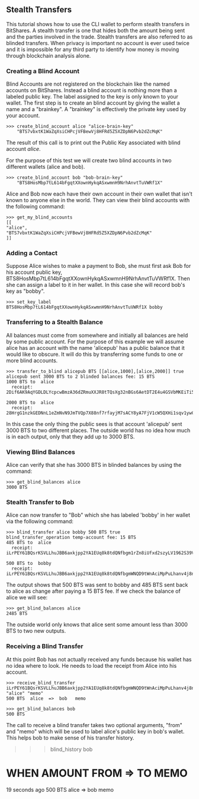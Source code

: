## Stealth Transfers

This tutorial shows how to use the CLI wallet to perform stealth transfers in BitShares.   A stealth transfer is one that hides both the amount being sent and the parties involved in the trade.   Stealth transfers are also referred to as blinded transfers.  When privacy is important no account is ever used twice and it is impossible for any third party to identify how money is moving through blockchain analysis alone.

### Creating a Blind Account

Blind Accounts are not registered on the blockchain like the named accounts on BitShares.  Instead a blind account is nothing more than a labeled public key.  The label assigned to the key is only known to your wallet.  The first step is to create an blind account by giving the wallet a name and a "brainkey".  A "brainkey" is effectively the private key used by your account. 

    >>> create_blind_account alice "alice-brain-key"
        "BTS7vbxtK1WaZqXsiCHPcjVFBewVj8HFRd5Z5XZDpN6Pvb2dZcMqK"

The result of this call is to print out the Public Key associated with blind account *alice*.  

For the purpose of this test we will create two blind accounts in two different wallets (alice and bob).

    >>> create_blind_account bob "bob-brain-key"
        "BTS8HosMbp7tL614bFgqtXXownHykqASxwmnH9NrhAnvtTuVWRf1X"  

Alice and Bob now each have their own account in their own wallet that isn't known to anyone else in the world.  They can view their blind accounts with the following command:

    >>> get_my_blind_accounts
    [[
    "alice",
    "BTS7vbxtK1WaZqXsiCHPcjVFBewVj8HFRd5Z5XZDpN6Pvb2dZcMqK"
    ]]

### Adding a Contact

Suppose Alice wishes to make a payment to Bob, she must first ask Bob for his account public key, BTS8HosMbp7tL614bFgqtXXownHykqASxwmnH9NrhAnvtTuVWRf1X.   Then she can assign a label to it in her wallet.  In this case she will record bob's key as "bobby".

    >>> set_key_label BTS8HosMbp7tL614bFgqtXXownHykqASxwmnH9NrhAnvtTuVWRf1X bobby

   
### Transferring to a Stealth Balance 

All balances must come from somewhere and initially all balances are held by some public account.  For the purpose of this example we will assume alice has an account with the name 'alicepub' has a public balance that it would like to obscure.   It will do this by transferring some funds to one or more blind accounts.

    >>> transfer_to_blind alicepub BTS [[alice,1000],[alice,2000]] true
    alicepub sent 3000 BTS to 2 blinded balances fee: 15 BTS
    1000 BTS to  alice
	  receipt: 2Dif6AK9AqYGDLDLYcpcwBmzA36dZRmuXXJR8tTQsXg32nBGs6AetDT2E4u4GSVbMKEiTi54sqYu1Bc23cPvzSAyPGEJTLkVpihaot4e1FUDnNPz41uFfu2G6rug1hcRf2Qp5kkRm4ucsAi4Fzb2M3MSfw4r56ucztRisk9JJjLdqFjUPuiAiTdM99JdfKZy8WTkKF2npd

    2000 BTS to  alice
	  receipt: 28HrgG1nzkGEDNnL1eZmNvN9JmTVQp7X88nf7rfayjM7sACY8yA7FjV1cW5QXHi1sqv1ywCqfnGiNBqDQWMwpcGB1KdRwDcJPaTMZ5gZpw7Vw4BhdnVeZHY88GV5n8j3uGmZuGBEq18zgHDCFiLJ6WAYvs5PiFvjaNjwQmvBXaC6CqAJWJKXeKCCgmoVJ3CQCw2ErocfVH

In this case the only thing the public sees is that account 'alicepub' sent 3000 BTS to two different places.  The outside world has no idea how much is in each output, only that they add up to 3000 BTS.

### Viewing Blind Balances

Alice can verify that she has 3000 BTS in blinded balances by using the command:

    >>> get_blind_balances alice
    3000 BTS

### Stealth Transfer to Bob

Alice can now transfer to "Bob" which she has labeled 'bobby' in her wallet via the following command:

    >>> blind_transfer alice bobby 500 BTS true
    blind_transfer_operation temp-account fee: 15 BTS
    485 BTS to  alice
	  receipt: iLrPEY61BQsrKSVLLhuJBB6axkjpp2YA1EUq8k8tdQNfbgm1rZn8iUfxd2szyLV1962S39VtPFcuidok7tnT851JFUvP5r7U5MfbtRvmsNBHtSmaWyfbXg7srPsp1roUBpr9Z2QM7W7X5AAonFqoduWcnGp7cViQCDppEqSZHGjY8zFJARd1vm4qoPcMAjw4pjS3vgj6796SfR9ntnN5vZr5b9WvM4Hune7DfbGShed81n1R63BH9h9Ef8BXRy1ERkkJhMmYhXKC

    500 BTS to  bobby
	  receipt: iLrPEY61BQsrKSVLLhuJBB6axkjpp2YA1EUq8k8tdQNfbgmWNQD9tWnAciMpPuLhanv4j8nhvUE1ZjD3WNZPoxdiekTCraMir7xx5rbZsGCogF6YfPbCnZCapMDkC8Zsgs5bZWCB2oRvB1wCjYmsQaji6SQcax5Sii4MY93Q1HGPvehcS7jBvLDz5e1GQmAzoWhnPZqoCuDSvL521CSCCxRvLXoHK1Rih5kX72tJYdAXCECUL3xZ2cd2CA8eegfTiC7f7XkTd75f

The output shows that 500 BTS was sent to bobby and 485 BTS sent back to alice as change after paying a 15 BTS fee.  If we check the balance of alice we will see: 

    >>> get_blind_balances alice
    2485 BTS

The outside world only knows that alice sent some amount less than 3000 BTS to two new outputs.

### Receiving a Blind Transfer

At this point Bob has not actually received any funds because his wallet has no idea where to look.  He needs to load the receipt from Alice into his account.

    >>> receive_blind_transfer iLrPEY61BQsrKSVLLhuJBB6axkjpp2YA1EUq8k8tdQNfbgmWNQD9tWnAciMpPuLhanv4j8nhvUE1ZjD3WNZPoxdiekTCraMir7xx5rbZsGCogF6YfPbCnZCapMDkC8Zsgs5bZWCB2oRvB1wCjYmsQaji6SQcax5Sii4MY93Q1HGPvehcS7jBvLDz5e1GQmAzoWhnPZqoCuDSvL521CSCCxRvLXoHK1Rih5kX72tJYdAXCECUL3xZ2cd2CA8eegfTiC7f7XkTd75f "alice" "memo"
    500 BTS  alice  =>  bob   memo

    >>> get_blind_balances bob
    500 BTS

The call to receive a blind transfer takes two optional arguments, "from" and "memo" which will be used to label alice's public key in bob's wallet.  This helps bob to make sense of his transfer history.

   >>> blind_history bob 

   WHEN           AMOUNT  FROM  =>  TO  MEMO
   ====================================================================================
   19 seconds ago  500 BTS  alice  =>  bob  memo

